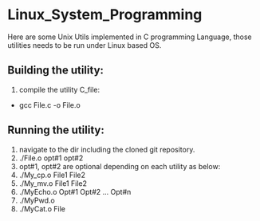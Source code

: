 # Linux_System_Programming

Here are some Unix Utils implemented in C programming Language, those utilities needs to be run under Linux based OS.

## Building the utility:
1. compile the utility C_file:
*  gcc File.c -o File.o

## Running the utility:
1. navigate to the dir including the cloned git repository.
2. ./File.o opt#1 opt#2
3. opt#1, opt#2 are optional depending on each utility as below:
4. ./My_cp.o File1 File2
5. ./My_mv.o File1 File2
6. ./MyEcho.o Opt#1 Opt#2 ... Opt#n
7. ./MyPwd.o
8. ./MyCat.o File
   
